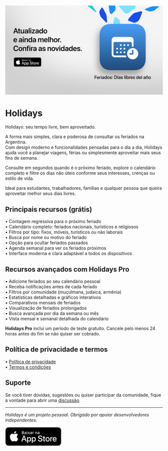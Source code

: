 [![Holidays App](images/banner.png)](https://apps.apple.com/app/id6744455042)  
  
# Holidays  
  
Holidays: seu tempo livre, bem aproveitado.  
  
A forma mais simples, clara e poderosa de consultar os feriados na Argentina.  
Com design moderno e funcionalidades pensadas para o dia a dia, Holidays ajuda você a planejar viagens, férias ou simplesmente aproveitar mais seus fins de semana.  
  
Consulte em segundos quando é o próximo feriado, explore o calendário completo e filtre os dias não úteis conforme seus interesses, crenças ou estilo de vida.  
  
Ideal para estudantes, trabalhadores, famílias e qualquer pessoa que queira aproveitar melhor seus dias livres.  
  
## Principais recursos (grátis)  
  
• Contagem regressiva para o próximo feriado  
• Calendário completo: feriados nacionais, turísticos e religiosos  
• Filtros por tipo: fixos, móveis, turísticos ou não laborais  
• Busca por nome ou motivo do feriado  
• Opção para ocultar feriados passados  
• Agenda semanal para ver os feriados próximos  
• Interface moderna e clara adaptável a todos os dispositivos  
  
## Recursos avançados com Holidays Pro  
  
• Adicione feriados ao seu calendário pessoal  
• Receba notificações antes de cada feriado  
• Filtros por comunidade (muçulmana, judaica, armênia)  
• Estatísticas detalhadas e gráficos interativos  
• Comparativos mensais de feriados  
• Visualização de feriados prolongados  
• Busca avançada por dia da semana ou mês  
• Vista mensal e semanal detalhada do calendário  
  
**Holidays Pro** inclui um período de teste gratuito. Cancele pelo menos 24 horas antes do fim se não quiser ser cobrado.  
  
## Política de privacidade e termos  
  
• [Política de privacidade](https://lucasditomase.github.io/feriados/pt/privacy-policy)  
• [Termos e condições](https://lucasditomase.github.io/feriados/pt/terms-and-conditions)  
  
## Suporte  
  
Se você tiver dúvidas, sugestões ou quiser participar da comunidade, fique à vontade para abrir uma [discussão](https://github.com/lucasditomase/feriados/discussions).  
  
---  
  
*Holidays é um projeto pessoal. Obrigado por apoiar desenvolvedores independentes.*  
  
<p align="left">  
  <a href="https://apps.apple.com/app/id6744455042">  
    <img src="images/download-badge.svg" alt="Baixar na App Store" height="60">  
  </a>  
</p>  
